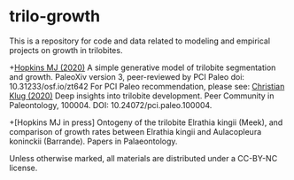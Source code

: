# trilo-growth

This is a repository for code and data related to modeling and empirical projects on growth in trilobites.

+[Hopkins MJ (2020)](https://paleorxiv.org/zt642/) A simple generative model of trilobite segmentation and growth. PaleoXiv version 3, peer-reviewed by PCI Paleo doi: 10.31233/osf.io/zt642
  For PCI Paleo recommendation, please see: [Christian Klug (2020)](https://paleo.peercommunityin.org/PCIPaleo/public/rec?id=7) Deep insights into trilobite development. Peer Community in Paleontology, 100004. DOI: 10.24072/pci.paleo.100004.

+[Hopkins MJ in press] Ontogeny of the trilobite Elrathia kingii (Meek), and comparison of growth rates between Elrathia kingii and Aulacopleura koninckii (Barrande). Papers in Palaeontology.

Unless otherwise marked, all materials are distributed under a CC-BY-NC license.


